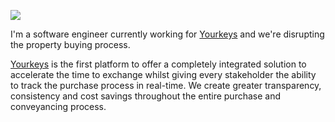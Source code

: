 [![](https://img.shields.io/static/v1?label=LinkedIn&message=Rob_Green&color=blue&logo=data:image/png;base64,iVBORw0KGgoAAAANSUhEUgAAAA4AAAAOCAYAAAAfSC3RAAAAAXNSR0IArs4c6QAAAARnQU1BAACxjwv8YQUAAAAJcEhZcwAAEowAABKMAfvC77kAAADwSURBVDhPndKxasJAAMbxS0WnIj6AmyAIXVzcdHLQByh5AgVXl06li4ubk4vOSlwc3fQBChEEXewk6CRCl0Idav9fjGCheuIHv9wl+pFcLo55GfWNMS4c3JIDvAcOp9IEXXzjWvRfV0VNZiiaZrnC+AZbHBWVPX6OU+sdg2iNemZliA/U8KgL13K6o9JAB+94RRpV6B0kkEQLQc6Lc9a4ZNxiFc47jAN8Ys15HT7+FP9LnKUs4CNKWcsa6wdbsYAMskjpAtnpYCvGwlGJhGPwMm3Fi7m7qH3UxuvraeMLz9B+TvGEEpQeNsgjd+dHbrxf1Mg4NJxQc9wAAAAASUVORK5CYII=&style=plastic)](https://www.linkedin.com/in/robgreen1979/)

I'm a software engineer currently working for [Yourkeys](https://www.yourkeys.com) and we're disrupting the property buying process.

[Yourkeys](https://www.yourkeys.com) is the first platform to offer a completely integrated solution to accelerate the time to exchange whilst giving every stakeholder the ability to track the purchase process in real-time. We create greater transparency, consistency and cost savings throughout the entire purchase and conveyancing process.



<!--
**trossr32/trossr32** is a ✨ _special_ ✨ repository because its `README.md` (this file) appears on your GitHub profile.

Here are some ideas to get you started:

- 🔭 I’m currently working on ...
- 🌱 I’m currently learning ...
- 👯 I’m looking to collaborate on ...
- 🤔 I’m looking for help with ...
- 💬 Ask me about ...
- 📫 How to reach me: ...
- 😄 Pronouns: ...
- ⚡ Fun fact: ...
-->
